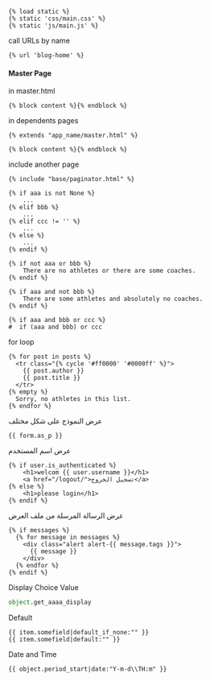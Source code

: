 ```django
{% load static %}
{% static 'css/main.css' %}
{% static 'js/main.js' %}
```

call URLs by name
```django
{% url 'blog-home' %}
```


#### Master Page

in master.html
```django
{% block content %}{% endblock %}
```


in dependents pages
```django
{% extends "app_name/master.html" %}

{% block content %}{% endblock %}
```


include another page
```django
{% include "base/paginator.html" %}
```


```django
{% if aaa is not None %}
    ...
{% elif bbb %}
    ...
{% elif ccc != '' %}
    ...
{% else %}
    ...
{% endif %}
```


```django
{% if not aaa or bbb %}
    There are no athletes or there are some coaches.
{% endif %}

{% if aaa and not bbb %}
    There are some athletes and absolutely no coaches.
{% endif %}
```


```django
{% if aaa and bbb or ccc %}
#  if (aaa and bbb) or ccc
```



for loop
```django
{% for post in posts %}
  <tr class="{% cycle '#ff0000' '#0000ff' %}">
    {{ post.author }}
    {{ post.title }}
  </tr>
{% empty %}
  Sorry, no athletes in this list.
{% endfor %}
```


عرض النموذج على شكل مختلف
```django
{{ form.as_p }}
```


عرض اسم المستخدم
```django
{% if user.is_authenticated %}
	<h1>welcom {{ user.username }}</h1>
	<a href="/logout/">تسجيل الخروج</a>
{% else %}
	<h1>please login</h1>
{% endif %}
```



عرض الرسالة المرسلة من ملف العرض
```django
{% if messages %}
  {% for message in messages %}
    <div class="alert alert-{{ message.tags }}">
      {{ message }}
    </div>
  {% endfor %}
{% endif %}
```


Display Choice Value
```python
object.get_aaaa_display
```

Default
```django
{{ item.somefield|default_if_none:"" }}
{{ item.somefield|default:"" }}
```

Date and Time
```django
{{ object.period_start|date:"Y-m-d\\TH:m" }}
```

